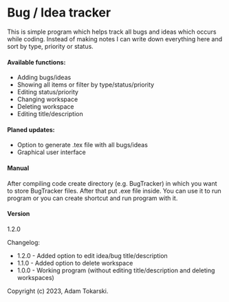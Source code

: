 ﻿# Bug / Idea tracker

This is simple program which helps track all bugs and ideas which occurs while
coding. Instead of making notes I can write down everything here and sort by
type, priority or status.

#### Available functions:
- Adding bugs/ideas
- Showing all items or filter by type/status/priority
- Editing status/priority
- Changing workspace
- Deleting workspace
- Editing title/description

#### Planed updates:
- Option to generate .tex file with all bugs/ideas
- Graphical user interface

#### Manual
After compiling code create directory (e.g. BugTracker) in which you want to store BugTracker files.
After that put .exe file inside. You can use it to run program or you can create shortcut and run program with it.

#### Version
1.2.0

Changelog:
- 1.2.0 - Added option to edit idea/bug title/description
- 1.1.0 - Added option to delete workspace
- 1.0.0 - Working program (without editing title/description and deleting workspaces)

Copyright (c) 2023, Adam Tokarski.